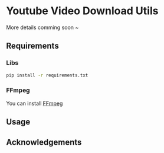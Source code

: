 # Youtube Video Download Utils

More details comming soon ~

## Requirements

### Libs

```bash
pip install -r requirements.txt
```

### FFmpeg

You can install [FFmpeg](https://ffmpeg.org/)


## Usage


## Acknowledgements